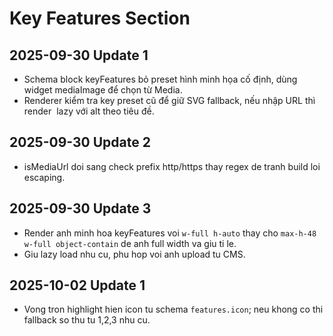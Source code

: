 # Key Features Section

## 2025-09-30 Update 1
- Schema block keyFeatures bỏ preset hình minh họa cố định, dùng widget mediaImage để chọn từ Media.
- Renderer kiểm tra key preset cũ để giữ SVG fallback, nếu nhập URL thì render <img> lazy với alt theo tiêu đề.
## 2025-09-30 Update 2
- isMediaUrl doi sang check prefix http/https thay regex de tranh build loi escaping.

## 2025-09-30 Update 3
- Render anh minh hoa keyFeatures voi `w-full h-auto` thay cho `max-h-48 w-full object-contain` de anh full width va giu ti le.
- Giu lazy load nhu cu, phu hop voi anh upload tu CMS.

## 2025-10-02 Update 1
- Vong tron highlight hien icon tu schema `features.icon`; neu khong co thi fallback so thu tu 1,2,3 nhu cu.
